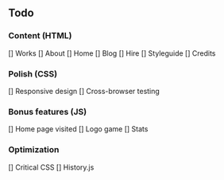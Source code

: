 ## Todo

### Content (HTML)
  [] Works
  [] About
  [] Home
  [] Blog
  [] Hire
  [] Styleguide
  [] Credits

### Polish (CSS)
  [] Responsive design
  [] Cross-browser testing

### Bonus features (JS)
  [] Home page visited
  [] Logo game
  [] Stats

### Optimization
  [] Critical CSS
  [] History.js
